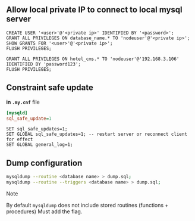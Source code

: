## Allow local private IP to connect to local mysql server

```mysql
CREATE USER '<user>'@'<private ip>' IDENTIFIED BY '<password>';
GRANT ALL PRIVILEGES ON database_name.* TO 'nodeuser'@'<private ip>';
SHOW GRANTS FOR '<user>'@'<private ip>';
FLUSH PRIVILEGES;
```

```mysql
GRANT ALL PRIVILEGES ON hotel_cms.* TO 'nodeuser'@'192.168.3.106' IDENTIFIED BY 'password123';
FLUSH PRIVILEGES;
```
	
## Constraint safe update

**in `.my.cnf`** file
```ini
[mysqld]
sql_safe_update=1
```

```mysql
SET sql_safe_updates=1;
SET GLOBAL sql_safe_updates=1; -- restart server or reconnect client for effect
SET GLOBAL general_log=1;
```

## Dump configuration
```bash
mysqldump --routine <database name> > dump.sql;
mysqldump --routine --triggers <database name> > dump.sql;
```

> [!NOTE]
> By default `mysqldump` does not include stored routines (functions + procedures)
> Must add the flag.